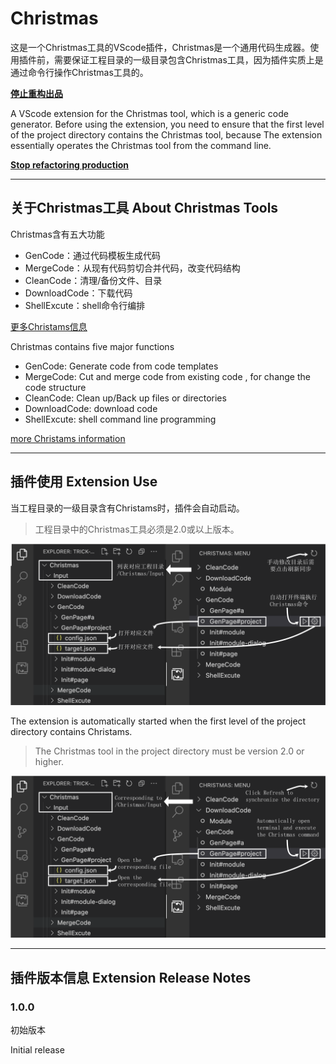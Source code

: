 # Christmas

这是一个Christmas工具的VScode插件，Christmas是一个通用代码生成器。使用插件前，需要保证工程目录的一级目录包含Christmas工具，因为插件实质上是通过命令行操作Christmas工具的。

**[停止重构出品](https://stoprefactoring.com)**

A VScode extension for the Christmas tool, which is a generic code generator. Before using the extension, you need to ensure that the first level of the project directory contains the Christmas tool, because The extension essentially operates the Christmas tool from the command line.

**[Stop refactoring production](https://stoprefactoring.com)**

---

## 关于Christmas工具   About Christmas Tools

Christmas含有五大功能
- GenCode：通过代码模板生成代码
- MergeCode：从现有代码剪切合并代码，改变代码结构
- CleanCode：清理/备份文件、目录
- DownloadCode：下载代码
- ShellExcute：shell命令行编排

[更多Christams信息](https://stoprefactoring.com/#content@content#framework/christmas/)

Christmas contains five major functions
- GenCode: Generate code from code templates
- MergeCode: Cut and merge code from existing code , for change the code structure
- CleanCode: Clean up/Back up files or directories
- DownloadCode: download code
- ShellExcute: shell command line programming

[more Christams information](https://stoprefactoring.com/#content@content#framework/christmas/)

---

## 插件使用 Extension Use

当工程目录的一级目录含有Christams时，插件会自动启动。

> 工程目录中的Christmas工具必须是2.0或以上版本。

![avatar](resources/use.png)

The extension is automatically started when the first level of the project directory contains Christams.

> The Christmas tool in the project directory must be version 2.0 or higher.


![avatar](resources/use_en.png)

---

## 插件版本信息 Extension Release Notes

### 1.0.0

初始版本

Initial release

